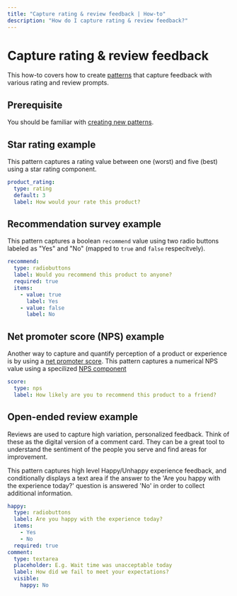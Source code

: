 ```yaml
---
title: "Capture rating & review feedback | How-to"
description: "How do I capture rating & review feedback?"
---
```


# Capture rating & review feedback

This how-to covers how to create [patterns](/reference/patterns/) that capture feedback with various rating and review prompts.

## Prerequisite

You should be familiar with [creating new patterns](/how-to/create-new-patterns/).

## Star rating example

This pattern captures a rating value between one (worst) and five (best) using a star rating component.

```yaml
product_rating:
  type: rating
  default: 3
  label: How would your rate this product?
```

<CaptionedImage
  src="/images/how-tos/capture-rating.png"
  alt="Routegy app with a star rating component with three stars selected"
  width="85%"
/>

## Recommendation survey example

This pattern captures a boolean `recommend` value using two radio buttons labeled as "Yes" and "No" (mapped to `true` and `false` respecitvely). 

```yaml
recommend:
  type: radiobuttons
  label: Would you recommend this product to anyone?
  required: true
  items:
    - value: true
      label: Yes
    - value: false
      label: No
```

<CaptionedImage
  src="/images/how-tos/capture-recommend.png"
  alt="Routegy app that captures whether a person recommends a product by selecting one of two radio buttons to indicate their answer"
  width="85%"
/>

## Net promoter score (NPS) example

Another way to capture and quantify perception of a product or experience is by using a [net promoter score](https://en.wikipedia.org/wiki/Net_promoter_score). This pattern captures a numerical NPS value using a specilized [NPS component](/reference/patterns.html#net-promotor-score)

```yaml
score:
  type: nps
  label: How likely are you to recommend this product to a friend?
```

<CaptionedImage
  src="/images/how-tos/capture-nps.png"
  alt="Routegy app that captures a net promotor score to indicate how likely someone is to refcommend a product to a friend"
  width="85%"
/>

## Open-ended review example

Reviews are used to capture high variation, personalized feedback. Think of these as the digital version of a comment card. They can be a great tool to understand the sentiment of the people you serve and find areas for improvement.

This pattern captures high level Happy/Unhappy experience feedback, and conditionally displays a text area if the answer to the 'Are you happy with the experience today?' question is answered 'No' in order to collect additional information.

```yaml
happy:
  type: radiobuttons
  label: Are you happy with the experience today?
  items:
    - Yes
    - No
  required: true
comment:
  type: textarea
  placeholder: E.g. Wait time was unacceptable today
  label: How did we fail to meet your expectations?
  visible:
    happy: No
```

<CaptionedImage
  src="/images/how-tos/capture-comment-conditional.png"
  alt="Routegy app that captures whether a person is happy with an experience and if they say no are asked for additional information"
  width="85%"
/>
